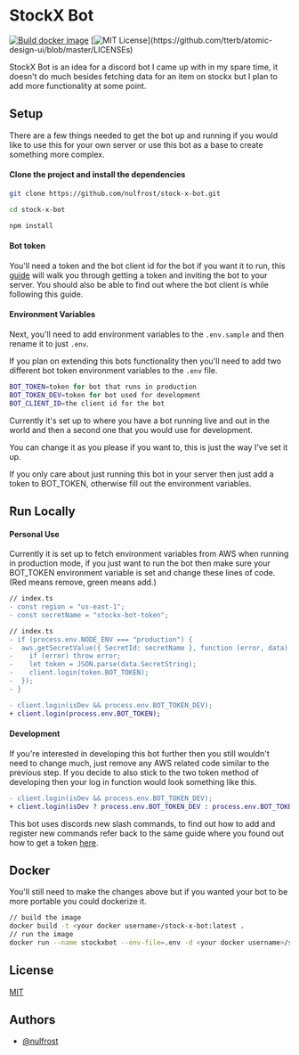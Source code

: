 # StockX Bot

[![Build docker image](https://github.com/nulfrost/stock-x-bot/actions/workflows/docker.yml/badge.svg)](https://github.com/nulfrost/stock-x-bot/actions/workflows/docker.yml)
[![MIT License](https://img.shields.io/apm/l/atomic-design-ui.svg?)](https://github.com/tterb/atomic-design-ui/blob/master/LICENSEs)

StockX Bot is an idea for a discord bot I came up with in my spare time, it doesn't do much besides fetching data for an item on stockx but I plan to add more functionality at some point.

## Setup

There are a few things needed to get the bot up and running if you would like to use this for your own server or use this bot as a base to create something more complex.

#### Clone the project and install the dependencies

```bash
git clone https://github.com/nulfrost/stock-x-bot.git

cd stock-x-bot

npm install
```

#### Bot token

You'll need a token and the bot client id for the bot if you want it to run, this [guide](https://discordjs.guide/preparations/setting-up-a-bot-application.html#creating-your-bot) will walk you through getting a token and inviting the bot to your server. You should also be able to find out where the bot client is while following this guide.

#### Environment Variables

Next, you'll need to add environment variables to the `.env.sample` and then rename it to just `.env`.

If you plan on extending this bots functionality then you'll need to add two different bot token environment variables to the `.env` file.

```bash
BOT_TOKEN=token for bot that runs in production
BOT_TOKEN_DEV=token for bot used for development
BOT_CLIENT_ID=the client id for the bot
```

Currently it's set up to where you have a bot running live and out in the world and then a second one that you would use for development.

You can change it as you please if you want to, this is just the way I've set it up.

If you only care about just running this bot in your server then just add a token to BOT_TOKEN, otherwise fill out the environment variables.

## Run Locally

#### Personal Use

Currently it is set up to fetch environment variables from AWS when running in production mode, if you just want to run the bot then make sure your BOT_TOKEN environment variable is set and change these lines of code. (Red means remove, green means add.)

```diff
// index.ts
- const region = "us-east-1";
- const secretName = "stockx-bot-token";
```

```diff
// index.ts
- if (process.env.NODE_ENV === "production") {
-  aws.getSecretValue({ SecretId: secretName }, function (error, data) {
-    if (error) throw error;
-    let token = JSON.parse(data.SecretString);
-    client.login(token.BOT_TOKEN);
-  });
- }

- client.login(isDev && process.env.BOT_TOKEN_DEV);
+ client.login(process.env.BOT_TOKEN);
```

#### Development

If you're interested in developing this bot further then you still wouldn't need to change much, just remove any AWS related code similar to the previous step. If you decide to also stick to the two token method of developing then your log in function would look something like this.

```diff
- client.login(isDev && process.env.BOT_TOKEN_DEV);
+ client.login(isDev ? process.env.BOT_TOKEN_DEV : process.env.BOT_TOKEN);
```

This bot uses discords new slash commands, to find out how to add and register new commands refer back to the same guide where you found out how to get a token [here](https://discordjs.guide/creating-your-bot/creating-commands.html#registering-commands).

## Docker

You'll still need to make the changes above but if you wanted your bot to be more portable you could dockerize it.

```bash
// build the image
docker build -t <your docker username>/stock-x-bot:latest .
// run the image
docker run --name stockxbot --env-file=.env -d <your docker username>/stock-x-bot:latest
```

## License

[MIT](https://github.com/nulfrost/stock-x-bot/blob/main/LICENSE)

## Authors

- [@nulfrost](https://www.github.com/nulfrost)
